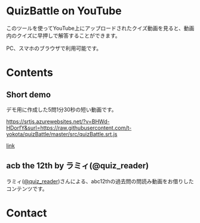 # QuizBattle on YouTube

このツールを使ってYouTube上にアップロードされたクイズ動画を見ると、動画内のクイズに早押しで解答することができます。

PC、スマホのブラウザで利用可能です。

# Contents

## Short demo

デモ用に作成した5問1分30秒の短い動画です。

https://srtjs.azurewebsites.net/?v=BHWd-HDorfY&surl=https://raw.githubusercontent.com/t-yokota/quizBattle/master/src/quizBattle.srt.js

[link](https://srtjs.azurewebsites.net/?v=BHWd-HDorfY&surl=https://raw.githubusercontent.com/t-yokota/quizBattle/master/src/quizBattle.srt.js)

## acb the 12th by ラミィ(@quiz_reader)

ラミィ([@quiz_reader](https://twitter.com/quiz_reader?s=20))さんによる、abc12thの過去問の問読み動画をお借りしたコンテンツです。

# Contact

